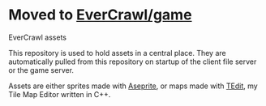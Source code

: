 # Moved to [EverCrawl/game](https://github.com/EverCrawl/game)

EverCrawl assets

This repository is used to hold assets in a central place. They are automatically pulled from this repository on startup of the client file server or the game server.

Assets are either sprites made with [Aseprite](https://www.aseprite.org/), or maps made with [TEdit](https://github.com/jprochazk/tedit), my Tile Map Editor written in C++.